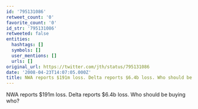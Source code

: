 ```yaml
---
id: '795131086'
retweet_count: '0'
favorite_count: '0'
id_str: '795131086'
retweeted: false
entities:
  hashtags: []
  symbols: []
  user_mentions: []
  urls: []
original_url: https://twitter.com/jth/status/795131086
date: '2008-04-23T14:07:05.000Z'
title: NWA reports $191m loss. Delta reports $6.4b loss. Who should be buying who?
---
```


NWA reports $191m loss. Delta reports $6.4b loss. Who should be buying who?
